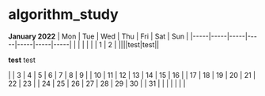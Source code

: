 # algorithm_study

**January 2022**
| Mon | Tue | Wed | Thu | Fri | Sat | Sun |
|-----|-----|-----|-----|-----|-----|-----|
|     |     |     |     |     |   1 |   2 |
||||test|test||<p><b>test</b> test</p>|
|   3 |   4 |   5 |   6 |   7 |   8 |   9 |
|  10 |  11 |  12 |  13 |  14 |  15 |  16 |
|  17 |  18 |  19 |  20 |  21 |  22 |  23 |
|  24 |  25 |  26 |  27 |  28 |  29 |  30 |
|  31 |     |     |     |     |     |     |
